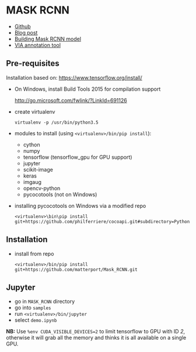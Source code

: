 # MASK RCNN

* [Github](https://github.com/matterport/Mask_RCNN)
* [Blog post](https://engineering.matterport.com/splash-of-color-instance-segmentation-with-mask-r-cnn-and-tensorflow-7c761e238b46)
* [Building Mask RCNN model](https://towardsdatascience.com/building-a-custom-mask-rcnn-model-with-tensorflow-object-detection-952f5b0c7ab4)
* [VIA annotation tool](http://www.robots.ox.ac.uk/~vgg/software/via/)

## Pre-requisites

Installation based on: https://www.tensorflow.org/install/

* On Windows, install Build Tools 2015 for compilation support

  http://go.microsoft.com/fwlink/?LinkId=691126

* create virtualenv

  ```
  virtualenv -p /usr/bin/python3.5
  ```

* modules to install (using `<virtualenv>/bin/pip install`):

  * cython
  * numpy
  * tensorflow (tensorflow_gpu for GPU support)
  * jupyter
  * scikit-image
  * keras
  * imgaug
  * opencv-python
  * pycocotools (not on Windows)
  
* installing pycocotools on Windows via a modified repo

  ```
  <virtualenv>\bin\pip install git+https://github.com/philferriere/cocoapi.git#subdirectory=PythonAPI
  ```

## Installation

* install from repo
  
  ```
  <virtualenv>/bin/pip install git+https://github.com/matterport/Mask_RCNN.git
  ```

## Jupyter

* go in `MASK_RCNN` directory
* go into `samples`
* run `<virtualenv>/bin/jupyter`
* select `demo.ipynb`

**NB:** Use `%env CUDA_VISIBLE_DEVICES=2` to limit tensorflow to GPU with ID *2*, otherwise it will grab all the memory and thinks it is all available on a single GPU.


